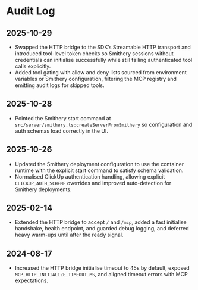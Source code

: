 # Audit Log

## 2025-10-29
- Swapped the HTTP bridge to the SDK’s Streamable HTTP transport and introduced tool-level token checks so Smithery sessions without credentials can initialise successfully while still failing authenticated tool calls explicitly.
- Added tool gating with allow and deny lists sourced from environment variables or Smithery configuration, filtering the MCP registry and emitting audit logs for skipped tools.

## 2025-10-28
- Pointed the Smithery start command at `src/server/smithery.ts:createServerFromSmithery` so configuration and auth schemas load correctly in the UI.

## 2025-10-26
- Updated the Smithery deployment configuration to use the container runtime with the explicit start command to satisfy schema validation.
- Normalised ClickUp authentication handling, allowing explicit `CLICKUP_AUTH_SCHEME` overrides and improved auto-detection for Smithery deployments.

## 2025-02-14
- Extended the HTTP bridge to accept `/` and `/mcp`, added a fast initialise handshake, health endpoint, and guarded debug logging, and deferred heavy warm-ups until after the ready signal.

## 2024-08-17
- Increased the HTTP bridge initialise timeout to 45s by default, exposed `MCP_HTTP_INITIALIZE_TIMEOUT_MS`, and aligned timeout errors with MCP expectations.
